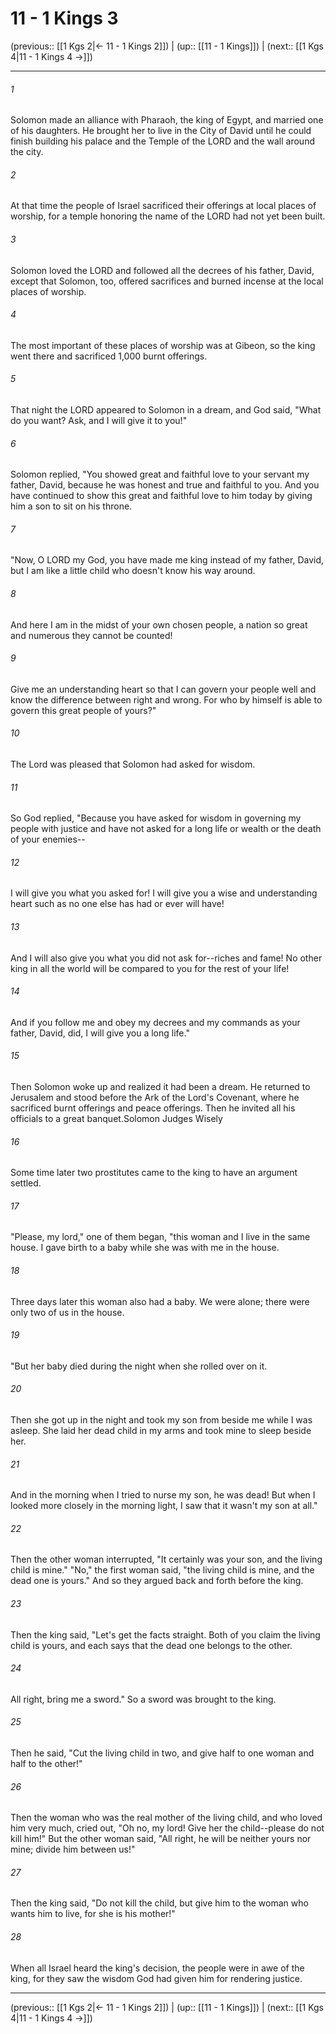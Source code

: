 # 11 - 1 Kings 3

(previous:: [[1 Kgs 2|← 11 - 1 Kings 2]]) | (up:: [[11 - 1 Kings]]) | (next:: [[1 Kgs 4|11 - 1 Kings 4 →]])

***


###### 1 
Solomon made an alliance with Pharaoh, the king of Egypt, and married one of his daughters. He brought her to live in the City of David until he could finish building his palace and the Temple of the LORD and the wall around the city. 

###### 2 
At that time the people of Israel sacrificed their offerings at local places of worship, for a temple honoring the name of the LORD had not yet been built. 

###### 3 
Solomon loved the LORD and followed all the decrees of his father, David, except that Solomon, too, offered sacrifices and burned incense at the local places of worship. 

###### 4 
The most important of these places of worship was at Gibeon, so the king went there and sacrificed 1,000 burnt offerings. 

###### 5 
That night the LORD appeared to Solomon in a dream, and God said, "What do you want? Ask, and I will give it to you!" 

###### 6 
Solomon replied, "You showed great and faithful love to your servant my father, David, because he was honest and true and faithful to you. And you have continued to show this great and faithful love to him today by giving him a son to sit on his throne. 

###### 7 
"Now, O LORD my God, you have made me king instead of my father, David, but I am like a little child who doesn't know his way around. 

###### 8 
And here I am in the midst of your own chosen people, a nation so great and numerous they cannot be counted! 

###### 9 
Give me an understanding heart so that I can govern your people well and know the difference between right and wrong. For who by himself is able to govern this great people of yours?" 

###### 10 
The Lord was pleased that Solomon had asked for wisdom. 

###### 11 
So God replied, "Because you have asked for wisdom in governing my people with justice and have not asked for a long life or wealth or the death of your enemies-- 

###### 12 
I will give you what you asked for! I will give you a wise and understanding heart such as no one else has had or ever will have! 

###### 13 
And I will also give you what you did not ask for--riches and fame! No other king in all the world will be compared to you for the rest of your life! 

###### 14 
And if you follow me and obey my decrees and my commands as your father, David, did, I will give you a long life." 

###### 15 
Then Solomon woke up and realized it had been a dream. He returned to Jerusalem and stood before the Ark of the Lord's Covenant, where he sacrificed burnt offerings and peace offerings. Then he invited all his officials to a great banquet.Solomon Judges Wisely 

###### 16 
Some time later two prostitutes came to the king to have an argument settled. 

###### 17 
"Please, my lord," one of them began, "this woman and I live in the same house. I gave birth to a baby while she was with me in the house. 

###### 18 
Three days later this woman also had a baby. We were alone; there were only two of us in the house. 

###### 19 
"But her baby died during the night when she rolled over on it. 

###### 20 
Then she got up in the night and took my son from beside me while I was asleep. She laid her dead child in my arms and took mine to sleep beside her. 

###### 21 
And in the morning when I tried to nurse my son, he was dead! But when I looked more closely in the morning light, I saw that it wasn't my son at all." 

###### 22 
Then the other woman interrupted, "It certainly was your son, and the living child is mine." "No," the first woman said, "the living child is mine, and the dead one is yours." And so they argued back and forth before the king. 

###### 23 
Then the king said, "Let's get the facts straight. Both of you claim the living child is yours, and each says that the dead one belongs to the other. 

###### 24 
All right, bring me a sword." So a sword was brought to the king. 

###### 25 
Then he said, "Cut the living child in two, and give half to one woman and half to the other!" 

###### 26 
Then the woman who was the real mother of the living child, and who loved him very much, cried out, "Oh no, my lord! Give her the child--please do not kill him!" But the other woman said, "All right, he will be neither yours nor mine; divide him between us!" 

###### 27 
Then the king said, "Do not kill the child, but give him to the woman who wants him to live, for she is his mother!" 

###### 28 
When all Israel heard the king's decision, the people were in awe of the king, for they saw the wisdom God had given him for rendering justice.

***

(previous:: [[1 Kgs 2|← 11 - 1 Kings 2]]) | (up:: [[11 - 1 Kings]]) | (next:: [[1 Kgs 4|11 - 1 Kings 4 →]])

